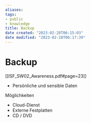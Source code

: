 ```yaml
---
aliases: 
tags:   
- public
- knowledge
title: Backup
date created: "2023-02-28T06:15:03"
date modified: "2023-02-28T06:17:39"
---
```


# Backup

[[ISF_SW02_Awareness.pdf#page=23]]

- Persönliche und sensible Daten

Möglichkeiten
- Cloud-Dienst
- Externe Festplatten
- CD / DVD
